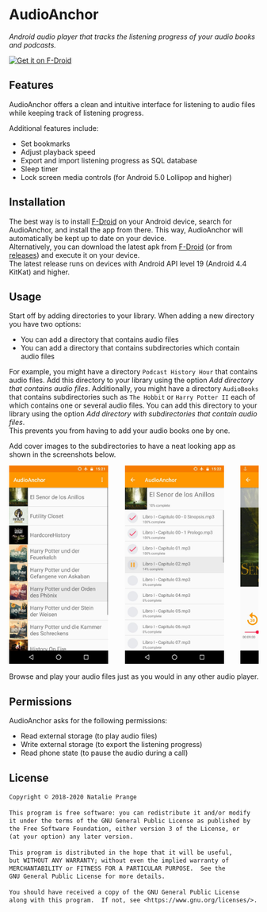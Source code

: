 # AudioAnchor
*Android audio player that tracks the listening progress of your audio books and podcasts.*

<a href="https://f-droid.org/packages/com.prangesoftwaresolutions.audioanchor/">
    <img src="https://fdroid.gitlab.io/artwork/badge/get-it-on.png"
    alt="Get it on F-Droid" height="80">
</a>

## Features
AudioAnchor offers a clean and intuitive interface for listening to audio files while keeping track of listening progress.

Additional features include:
- Set bookmarks
- Adjust playback speed
- Export and import listening progress as SQL database
- Sleep timer
- Lock screen media controls (for Android 5.0 Lollipop and higher)

## Installation
The best way is to install [F-Droid](https://f-droid.org/) on your Android device, search for AudioAnchor, and install the app from there. This way, AudioAnchor will automatically be kept up to date on your device.\
Alternatively, you can download the latest apk from [F-Droid](https://f-droid.org/packages/com.prangesoftwaresolutions.audioanchor/) (or from [releases](https://github.com/flackbash/AudioAnchor/releases)) and execute it on your device.\
The latest release runs on devices with Android API level 19 (Android 4.4 KitKat) and higher.

## Usage
Start off by adding directories to your library. When adding a new directory you have two options:
* You can add a directory that contains audio files
* You can add a directory that contains subdirectories which contain audio files

For example, you might have a directory `Podcast History Hour` that contains audio files.
Add this directory to your library using the option *Add directory that contains audio files*.
Additionally, you might have a directory `AudioBooks` that contains subdirectories such as `The Hobbit` or `Harry Potter II` each of which contains one or several audio files.
You can add this directory to your library using the option *Add directory with subdirectories that contain audio files*.\
This prevents you from having to add your audio books one by one.

Add cover images to the subdirectories to have a neat looking app as shown in the screenshots below.

<pre>
<img src="https://github.com/flackbash/AudioAnchor/blob/master/metadata/android/en-US/phoneScreenshots/01MainActivity.jpg" height="400"/>    <img src="https://github.com/flackbash/AudioAnchor/blob/master/metadata/android/en-US/phoneScreenshots/10AlbumActivityLOTR.jpg" height="400"/>    <img src="https://github.com/flackbash/AudioAnchor/blob/master/metadata/android/en-US/phoneScreenshots/20PlayActivityLOTR.jpg" height="400"/>
</pre>

Browse and play your audio files just as you would in any other audio player.

## Permissions
AudioAnchor asks for the following permissions:
- Read external storage (to play audio files)
- Write external storage (to export the listening progress)
- Read phone state (to pause the audio during a call)

## License

    Copyright © 2018-2020 Natalie Prange

    This program is free software: you can redistribute it and/or modify
    it under the terms of the GNU General Public License as published by
    the Free Software Foundation, either version 3 of the License, or
    (at your option) any later version.

    This program is distributed in the hope that it will be useful,
    but WITHOUT ANY WARRANTY; without even the implied warranty of
    MERCHANTABILITY or FITNESS FOR A PARTICULAR PURPOSE.  See the
    GNU General Public License for more details.

    You should have received a copy of the GNU General Public License
    along with this program.  If not, see <https://www.gnu.org/licenses/>.
